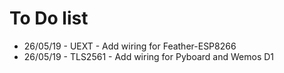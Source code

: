# To Do list

* 26/05/19 - UEXT - Add wiring for Feather-ESP8266
* 26/05/19 - TLS2561 - Add wiring for Pyboard and Wemos D1
